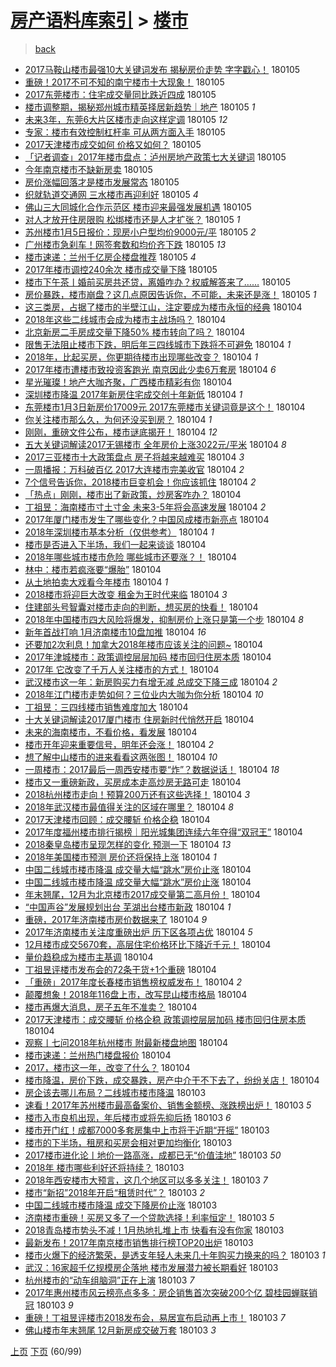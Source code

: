 [房产语料库索引](../../README.md)  > [楼市](楼市.md)
====
> [back](../README.md)

- [2017马鞍山楼市最强10大关键词发布 揭秘房价走势 字字戳心！](http://jkwz.applinzi.com/ittc/7055043814232687632.html#2017%E9%A9%AC%E9%9E%8D%E5%B1%B1%E6%A5%BC%E5%B8%82%E6%9C%80%E5%BC%BA10%E5%A4%A7%E5%85%B3%E9%94%AE%E8%AF%8D%E5%8F%91%E5%B8%83+%E6%8F%AD%E7%A7%98%E6%88%BF%E4%BB%B7%E8%B5%B0%E5%8A%BF+%E5%AD%97%E5%AD%97%E6%88%B3%E5%BF%83%EF%BC%81) 180105  
- [重磅！2017不可不知的南宁楼市十大现象！](http://jkwz.applinzi.com/ittc/7055041962699129862.html#%E9%87%8D%E7%A3%85%EF%BC%812017%E4%B8%8D%E5%8F%AF%E4%B8%8D%E7%9F%A5%E7%9A%84%E5%8D%97%E5%AE%81%E6%A5%BC%E5%B8%82%E5%8D%81%E5%A4%A7%E7%8E%B0%E8%B1%A1%EF%BC%81) 180105  
- [2017东莞楼市：住宅成交量同比跌近四成](http://jkwz.applinzi.com/ittc/7055037296351380486.html#2017%E4%B8%9C%E8%8E%9E%E6%A5%BC%E5%B8%82%EF%BC%9A%E4%BD%8F%E5%AE%85%E6%88%90%E4%BA%A4%E9%87%8F%E5%90%8C%E6%AF%94%E8%B7%8C%E8%BF%91%E5%9B%9B%E6%88%90) 180105  
- [楼市调整期，揭秘郑州城市精英择居新趋势｜地产](http://jkwz.applinzi.com/ittc/7055036411751695366.html#%E6%A5%BC%E5%B8%82%E8%B0%83%E6%95%B4%E6%9C%9F%EF%BC%8C%E6%8F%AD%E7%A7%98%E9%83%91%E5%B7%9E%E5%9F%8E%E5%B8%82%E7%B2%BE%E8%8B%B1%E6%8B%A9%E5%B1%85%E6%96%B0%E8%B6%8B%E5%8A%BF%EF%BD%9C%E5%9C%B0%E4%BA%A7) 180105 *1* 
- [未来3年，东莞6大片区楼市走向这样定调](http://jkwz.applinzi.com/ittc/7055026125158220807.html#%E6%9C%AA%E6%9D%A53%E5%B9%B4%EF%BC%8C%E4%B8%9C%E8%8E%9E6%E5%A4%A7%E7%89%87%E5%8C%BA%E6%A5%BC%E5%B8%82%E8%B5%B0%E5%90%91%E8%BF%99%E6%A0%B7%E5%AE%9A%E8%B0%83) 180105 *12* 
- [专家：楼市有效控制杠杆率 可从两方面入手](http://jkwz.applinzi.com/ittc/7055026038105441286.html#%E4%B8%93%E5%AE%B6%EF%BC%9A%E6%A5%BC%E5%B8%82%E6%9C%89%E6%95%88%E6%8E%A7%E5%88%B6%E6%9D%A0%E6%9D%86%E7%8E%87+%E5%8F%AF%E4%BB%8E%E4%B8%A4%E6%96%B9%E9%9D%A2%E5%85%A5%E6%89%8B) 180105  
- [2017天津楼市成交如何 价格又如何？](http://jkwz.applinzi.com/ittc/7055019663065351184.html#2017%E5%A4%A9%E6%B4%A5%E6%A5%BC%E5%B8%82%E6%88%90%E4%BA%A4%E5%A6%82%E4%BD%95+%E4%BB%B7%E6%A0%BC%E5%8F%88%E5%A6%82%E4%BD%95%EF%BC%9F) 180105  
- [「记者调查」2017年楼市盘点：泸州房地产政策七大关键词](http://jkwz.applinzi.com/ittc/7055018520977343505.html#%E3%80%8C%E8%AE%B0%E8%80%85%E8%B0%83%E6%9F%A5%E3%80%8D2017%E5%B9%B4%E6%A5%BC%E5%B8%82%E7%9B%98%E7%82%B9%EF%BC%9A%E6%B3%B8%E5%B7%9E%E6%88%BF%E5%9C%B0%E4%BA%A7%E6%94%BF%E7%AD%96%E4%B8%83%E5%A4%A7%E5%85%B3%E9%94%AE%E8%AF%8D) 180105  
- [今年南京楼市不缺新房卖](http://jkwz.applinzi.com/ittc/7055017013888418833.html#%E4%BB%8A%E5%B9%B4%E5%8D%97%E4%BA%AC%E6%A5%BC%E5%B8%82%E4%B8%8D%E7%BC%BA%E6%96%B0%E6%88%BF%E5%8D%96) 180105  
- [房价涨幅回落才是楼市发展常态](http://jkwz.applinzi.com/ittc/7055007485495084043.html#%E6%88%BF%E4%BB%B7%E6%B6%A8%E5%B9%85%E5%9B%9E%E8%90%BD%E6%89%8D%E6%98%AF%E6%A5%BC%E5%B8%82%E5%8F%91%E5%B1%95%E5%B8%B8%E6%80%81) 180105  
- [织就轨道交通网 三水楼市再迎利好](http://jkwz.applinzi.com/ittc/7055001559350379526.html#%E7%BB%87%E5%B0%B1%E8%BD%A8%E9%81%93%E4%BA%A4%E9%80%9A%E7%BD%91+%E4%B8%89%E6%B0%B4%E6%A5%BC%E5%B8%82%E5%86%8D%E8%BF%8E%E5%88%A9%E5%A5%BD) 180105 *4* 
- [佛山三大同城化合作示范区 楼市迎来最强发展机遇](http://jkwz.applinzi.com/ittc/7054998809317213194.html#%E4%BD%9B%E5%B1%B1%E4%B8%89%E5%A4%A7%E5%90%8C%E5%9F%8E%E5%8C%96%E5%90%88%E4%BD%9C%E7%A4%BA%E8%8C%83%E5%8C%BA+%E6%A5%BC%E5%B8%82%E8%BF%8E%E6%9D%A5%E6%9C%80%E5%BC%BA%E5%8F%91%E5%B1%95%E6%9C%BA%E9%81%87) 180105  
- [对人才放开住房限购 松绑楼市还是人才扩张？](http://jkwz.applinzi.com/ittc/7054997735420199943.html#%E5%AF%B9%E4%BA%BA%E6%89%8D%E6%94%BE%E5%BC%80%E4%BD%8F%E6%88%BF%E9%99%90%E8%B4%AD+%E6%9D%BE%E7%BB%91%E6%A5%BC%E5%B8%82%E8%BF%98%E6%98%AF%E4%BA%BA%E6%89%8D%E6%89%A9%E5%BC%A0%EF%BC%9F) 180105 *1* 
- [苏州楼市1月5日报价：现房小户型均价9000元/平](http://jkwz.applinzi.com/ittc/7054988928497484817.html#%E8%8B%8F%E5%B7%9E%E6%A5%BC%E5%B8%821%E6%9C%885%E6%97%A5%E6%8A%A5%E4%BB%B7%EF%BC%9A%E7%8E%B0%E6%88%BF%E5%B0%8F%E6%88%B7%E5%9E%8B%E5%9D%87%E4%BB%B79000%E5%85%83%2F%E5%B9%B3) 180105 *2* 
- [广州楼市急刹车！网签套数和均价齐下跌](http://jkwz.applinzi.com/ittc/7054983555766027271.html#%E5%B9%BF%E5%B7%9E%E6%A5%BC%E5%B8%82%E6%80%A5%E5%88%B9%E8%BD%A6%EF%BC%81%E7%BD%91%E7%AD%BE%E5%A5%97%E6%95%B0%E5%92%8C%E5%9D%87%E4%BB%B7%E9%BD%90%E4%B8%8B%E8%B7%8C) 180105 *13* 
- [楼市速递：兰州千亿房企楼盘推荐](http://jkwz.applinzi.com/ittc/7054972773552620555.html#%E6%A5%BC%E5%B8%82%E9%80%9F%E9%80%92%EF%BC%9A%E5%85%B0%E5%B7%9E%E5%8D%83%E4%BA%BF%E6%88%BF%E4%BC%81%E6%A5%BC%E7%9B%98%E6%8E%A8%E8%8D%90) 180105 *4* 
- [2017年楼市调控240余次 楼市成交量下降](http://jkwz.applinzi.com/ittc/7054971814319490065.html#2017%E5%B9%B4%E6%A5%BC%E5%B8%82%E8%B0%83%E6%8E%A7240%E4%BD%99%E6%AC%A1+%E6%A5%BC%E5%B8%82%E6%88%90%E4%BA%A4%E9%87%8F%E4%B8%8B%E9%99%8D) 180105  
- [楼市下午茶丨婚前买房共还贷，离婚咋办？权威解答来了……](http://jkwz.applinzi.com/ittc/7054917088542458887.html#%E6%A5%BC%E5%B8%82%E4%B8%8B%E5%8D%88%E8%8C%B6%E4%B8%A8%E5%A9%9A%E5%89%8D%E4%B9%B0%E6%88%BF%E5%85%B1%E8%BF%98%E8%B4%B7%EF%BC%8C%E7%A6%BB%E5%A9%9A%E5%92%8B%E5%8A%9E%EF%BC%9F%E6%9D%83%E5%A8%81%E8%A7%A3%E7%AD%94%E6%9D%A5%E4%BA%86%E2%80%A6%E2%80%A6) 180105  
- [房价暴跌，楼市崩盘？这几点原因告诉你，不可能，未来还是涨！](http://jkwz.applinzi.com/ittc/7054880037214356486.html#%E6%88%BF%E4%BB%B7%E6%9A%B4%E8%B7%8C%EF%BC%8C%E6%A5%BC%E5%B8%82%E5%B4%A9%E7%9B%98%EF%BC%9F%E8%BF%99%E5%87%A0%E7%82%B9%E5%8E%9F%E5%9B%A0%E5%91%8A%E8%AF%89%E4%BD%A0%EF%BC%8C%E4%B8%8D%E5%8F%AF%E8%83%BD%EF%BC%8C%E6%9C%AA%E6%9D%A5%E8%BF%98%E6%98%AF%E6%B6%A8%EF%BC%81) 180105 *1* 
- [这三类房，占据了楼市的半壁江山，注定要成为楼市永恒的经典](http://jkwz.applinzi.com/ittc/7054839050739909643.html#%E8%BF%99%E4%B8%89%E7%B1%BB%E6%88%BF%EF%BC%8C%E5%8D%A0%E6%8D%AE%E4%BA%86%E6%A5%BC%E5%B8%82%E7%9A%84%E5%8D%8A%E5%A3%81%E6%B1%9F%E5%B1%B1%EF%BC%8C%E6%B3%A8%E5%AE%9A%E8%A6%81%E6%88%90%E4%B8%BA%E6%A5%BC%E5%B8%82%E6%B0%B8%E6%81%92%E7%9A%84%E7%BB%8F%E5%85%B8) 180104  
- [2018年这些二线城市会成为楼市主战场吗？](http://jkwz.applinzi.com/ittc/7054816246132900881.html#2018%E5%B9%B4%E8%BF%99%E4%BA%9B%E4%BA%8C%E7%BA%BF%E5%9F%8E%E5%B8%82%E4%BC%9A%E6%88%90%E4%B8%BA%E6%A5%BC%E5%B8%82%E4%B8%BB%E6%88%98%E5%9C%BA%E5%90%97%EF%BC%9F) 180104  
- [北京新房二手房成交量下降50% 楼市转向了吗？](http://jkwz.applinzi.com/ittc/7054814377285256199.html#%E5%8C%97%E4%BA%AC%E6%96%B0%E6%88%BF%E4%BA%8C%E6%89%8B%E6%88%BF%E6%88%90%E4%BA%A4%E9%87%8F%E4%B8%8B%E9%99%8D50%25+%E6%A5%BC%E5%B8%82%E8%BD%AC%E5%90%91%E4%BA%86%E5%90%97%EF%BC%9F) 180104  
- [限售无法阻止楼市下跌，明后年三四线城市下跌将不可避免](http://jkwz.applinzi.com/ittc/7054795683268133894.html#%E9%99%90%E5%94%AE%E6%97%A0%E6%B3%95%E9%98%BB%E6%AD%A2%E6%A5%BC%E5%B8%82%E4%B8%8B%E8%B7%8C%EF%BC%8C%E6%98%8E%E5%90%8E%E5%B9%B4%E4%B8%89%E5%9B%9B%E7%BA%BF%E5%9F%8E%E5%B8%82%E4%B8%8B%E8%B7%8C%E5%B0%86%E4%B8%8D%E5%8F%AF%E9%81%BF%E5%85%8D) 180104 *1* 
- [2018年，比起买房，你更期待楼市出现哪些改变？](http://jkwz.applinzi.com/ittc/7054785487284208646.html#2018%E5%B9%B4%EF%BC%8C%E6%AF%94%E8%B5%B7%E4%B9%B0%E6%88%BF%EF%BC%8C%E4%BD%A0%E6%9B%B4%E6%9C%9F%E5%BE%85%E6%A5%BC%E5%B8%82%E5%87%BA%E7%8E%B0%E5%93%AA%E4%BA%9B%E6%94%B9%E5%8F%98%EF%BC%9F) 180104 *1* 
- [2017年楼市遭楼市致投资客跑光 南京因此少卖6万套房](http://jkwz.applinzi.com/ittc/7054792122660553735.html#2017%E5%B9%B4%E6%A5%BC%E5%B8%82%E9%81%AD%E6%A5%BC%E5%B8%82%E8%87%B4%E6%8A%95%E8%B5%84%E5%AE%A2%E8%B7%91%E5%85%89+%E5%8D%97%E4%BA%AC%E5%9B%A0%E6%AD%A4%E5%B0%91%E5%8D%966%E4%B8%87%E5%A5%97%E6%88%BF) 180104 *6* 
- [星光璀璨！地产大咖齐聚，广西楼市精彩有你](http://jkwz.applinzi.com/ittc/7054790175958238218.html#%E6%98%9F%E5%85%89%E7%92%80%E7%92%A8%EF%BC%81%E5%9C%B0%E4%BA%A7%E5%A4%A7%E5%92%96%E9%BD%90%E8%81%9A%EF%BC%8C%E5%B9%BF%E8%A5%BF%E6%A5%BC%E5%B8%82%E7%B2%BE%E5%BD%A9%E6%9C%89%E4%BD%A0) 180104  
- [深圳楼市降温 2017年新房住宅成交创十年新低](http://jkwz.applinzi.com/ittc/7054786497100645382.html#%E6%B7%B1%E5%9C%B3%E6%A5%BC%E5%B8%82%E9%99%8D%E6%B8%A9+2017%E5%B9%B4%E6%96%B0%E6%88%BF%E4%BD%8F%E5%AE%85%E6%88%90%E4%BA%A4%E5%88%9B%E5%8D%81%E5%B9%B4%E6%96%B0%E4%BD%8E) 180104 *1* 
- [东莞楼市1月3日新房价17009元 2017东莞楼市关键词竟是这个！](http://jkwz.applinzi.com/ittc/7054783011441083398.html#%E4%B8%9C%E8%8E%9E%E6%A5%BC%E5%B8%821%E6%9C%883%E6%97%A5%E6%96%B0%E6%88%BF%E4%BB%B717009%E5%85%83+2017%E4%B8%9C%E8%8E%9E%E6%A5%BC%E5%B8%82%E5%85%B3%E9%94%AE%E8%AF%8D%E7%AB%9F%E6%98%AF%E8%BF%99%E4%B8%AA%EF%BC%81) 180104  
- [你关注楼市那么久，为何还没买到房？](http://jkwz.applinzi.com/ittc/7054782080582419463.html#%E4%BD%A0%E5%85%B3%E6%B3%A8%E6%A5%BC%E5%B8%82%E9%82%A3%E4%B9%88%E4%B9%85%EF%BC%8C%E4%B8%BA%E4%BD%95%E8%BF%98%E6%B2%A1%E4%B9%B0%E5%88%B0%E6%88%BF%EF%BC%9F) 180104 *1* 
- [刚刚，重磅文件公布，楼市谜底揭开！](http://jkwz.applinzi.com/ittc/7054780775981909008.html#%E5%88%9A%E5%88%9A%EF%BC%8C%E9%87%8D%E7%A3%85%E6%96%87%E4%BB%B6%E5%85%AC%E5%B8%83%EF%BC%8C%E6%A5%BC%E5%B8%82%E8%B0%9C%E5%BA%95%E6%8F%AD%E5%BC%80%EF%BC%81) 180104 *12* 
- [五大关键词解读2017无锡楼市 全年房价上涨3022元/平米](http://jkwz.applinzi.com/ittc/7054780217682297872.html#%E4%BA%94%E5%A4%A7%E5%85%B3%E9%94%AE%E8%AF%8D%E8%A7%A3%E8%AF%BB2017%E6%97%A0%E9%94%A1%E6%A5%BC%E5%B8%82+%E5%85%A8%E5%B9%B4%E6%88%BF%E4%BB%B7%E4%B8%8A%E6%B6%A83022%E5%85%83%2F%E5%B9%B3%E7%B1%B3) 180104 *8* 
- [2017三亚楼市十大政策盘点 房子将越来越难买](http://jkwz.applinzi.com/ittc/7054772961586709520.html#2017%E4%B8%89%E4%BA%9A%E6%A5%BC%E5%B8%82%E5%8D%81%E5%A4%A7%E6%94%BF%E7%AD%96%E7%9B%98%E7%82%B9+%E6%88%BF%E5%AD%90%E5%B0%86%E8%B6%8A%E6%9D%A5%E8%B6%8A%E9%9A%BE%E4%B9%B0) 180104 *3* 
- [一周播报：万科破百亿 2017大连楼市完美收官](http://jkwz.applinzi.com/ittc/7054765686377677830.html#%E4%B8%80%E5%91%A8%E6%92%AD%E6%8A%A5%EF%BC%9A%E4%B8%87%E7%A7%91%E7%A0%B4%E7%99%BE%E4%BA%BF+2017%E5%A4%A7%E8%BF%9E%E6%A5%BC%E5%B8%82%E5%AE%8C%E7%BE%8E%E6%94%B6%E5%AE%98) 180104 *2* 
- [7个信号告诉你，2018楼市巨变机会！你应该抓住](http://jkwz.applinzi.com/ittc/7054761645161579537.html#7%E4%B8%AA%E4%BF%A1%E5%8F%B7%E5%91%8A%E8%AF%89%E4%BD%A0%EF%BC%8C2018%E6%A5%BC%E5%B8%82%E5%B7%A8%E5%8F%98%E6%9C%BA%E4%BC%9A%EF%BC%81%E4%BD%A0%E5%BA%94%E8%AF%A5%E6%8A%93%E4%BD%8F) 180104 *2* 
- [「热点」刚刚，楼市出了新政策，炒房客咋办？](http://jkwz.applinzi.com/ittc/7054760722804769802.html#%E3%80%8C%E7%83%AD%E7%82%B9%E3%80%8D%E5%88%9A%E5%88%9A%EF%BC%8C%E6%A5%BC%E5%B8%82%E5%87%BA%E4%BA%86%E6%96%B0%E6%94%BF%E7%AD%96%EF%BC%8C%E7%82%92%E6%88%BF%E5%AE%A2%E5%92%8B%E5%8A%9E%EF%BC%9F) 180104  
- [丁祖昱：海南楼市寸土寸金 未来3-5年将会高速发展](http://jkwz.applinzi.com/ittc/7054755002902381578.html#%E4%B8%81%E7%A5%96%E6%98%B1%EF%BC%9A%E6%B5%B7%E5%8D%97%E6%A5%BC%E5%B8%82%E5%AF%B8%E5%9C%9F%E5%AF%B8%E9%87%91+%E6%9C%AA%E6%9D%A53-5%E5%B9%B4%E5%B0%86%E4%BC%9A%E9%AB%98%E9%80%9F%E5%8F%91%E5%B1%95) 180104 *2* 
- [2017年厦门楼市发生了哪些变化？中国风成楼市新亮点](http://jkwz.applinzi.com/ittc/7054744925407544330.html#2017%E5%B9%B4%E5%8E%A6%E9%97%A8%E6%A5%BC%E5%B8%82%E5%8F%91%E7%94%9F%E4%BA%86%E5%93%AA%E4%BA%9B%E5%8F%98%E5%8C%96%EF%BC%9F%E4%B8%AD%E5%9B%BD%E9%A3%8E%E6%88%90%E6%A5%BC%E5%B8%82%E6%96%B0%E4%BA%AE%E7%82%B9) 180104  
- [2018年深圳楼市基本分析（仅供参考）](http://jkwz.applinzi.com/ittc/7054744732083684359.html#2018%E5%B9%B4%E6%B7%B1%E5%9C%B3%E6%A5%BC%E5%B8%82%E5%9F%BA%E6%9C%AC%E5%88%86%E6%9E%90%EF%BC%88%E4%BB%85%E4%BE%9B%E5%8F%82%E8%80%83%EF%BC%89) 180104 *1* 
- [楼市是否进入下半场，我们一起来谈谈](http://jkwz.applinzi.com/ittc/7054741166438745094.html#%E6%A5%BC%E5%B8%82%E6%98%AF%E5%90%A6%E8%BF%9B%E5%85%A5%E4%B8%8B%E5%8D%8A%E5%9C%BA%EF%BC%8C%E6%88%91%E4%BB%AC%E4%B8%80%E8%B5%B7%E6%9D%A5%E8%B0%88%E8%B0%88) 180104  
- [2018年哪些城市楼市危险 哪些城市还要涨？！](http://jkwz.applinzi.com/ittc/7054728210997052422.html#2018%E5%B9%B4%E5%93%AA%E4%BA%9B%E5%9F%8E%E5%B8%82%E6%A5%BC%E5%B8%82%E5%8D%B1%E9%99%A9+%E5%93%AA%E4%BA%9B%E5%9F%8E%E5%B8%82%E8%BF%98%E8%A6%81%E6%B6%A8%EF%BC%9F%EF%BC%81) 180104  
- [林中：楼市若疯涨要“爆胎”](http://jkwz.applinzi.com/ittc/7054725850937689094.html#%E6%9E%97%E4%B8%AD%EF%BC%9A%E6%A5%BC%E5%B8%82%E8%8B%A5%E7%96%AF%E6%B6%A8%E8%A6%81%E2%80%9C%E7%88%86%E8%83%8E%E2%80%9D) 180104  
- [从土地拍卖大戏看今年楼市](http://jkwz.applinzi.com/ittc/7054724104731493387.html#%E4%BB%8E%E5%9C%9F%E5%9C%B0%E6%8B%8D%E5%8D%96%E5%A4%A7%E6%88%8F%E7%9C%8B%E4%BB%8A%E5%B9%B4%E6%A5%BC%E5%B8%82) 180104 *1* 
- [2018楼市将迎巨大改变 租金为王时代来临](http://jkwz.applinzi.com/ittc/7054714013819077648.html#2018%E6%A5%BC%E5%B8%82%E5%B0%86%E8%BF%8E%E5%B7%A8%E5%A4%A7%E6%94%B9%E5%8F%98+%E7%A7%9F%E9%87%91%E4%B8%BA%E7%8E%8B%E6%97%B6%E4%BB%A3%E6%9D%A5%E4%B8%B4) 180104 *3* 
- [住建部头号智囊对楼市走向的判断，想买房的快看！](http://jkwz.applinzi.com/ittc/7054712621213680657.html#%E4%BD%8F%E5%BB%BA%E9%83%A8%E5%A4%B4%E5%8F%B7%E6%99%BA%E5%9B%8A%E5%AF%B9%E6%A5%BC%E5%B8%82%E8%B5%B0%E5%90%91%E7%9A%84%E5%88%A4%E6%96%AD%EF%BC%8C%E6%83%B3%E4%B9%B0%E6%88%BF%E7%9A%84%E5%BF%AB%E7%9C%8B%EF%BC%81) 180104  
- [2018年中国楼市四大风险将爆发，抑制房价上涨只是第一个步](http://jkwz.applinzi.com/ittc/7054709640246330378.html#2018%E5%B9%B4%E4%B8%AD%E5%9B%BD%E6%A5%BC%E5%B8%82%E5%9B%9B%E5%A4%A7%E9%A3%8E%E9%99%A9%E5%B0%86%E7%88%86%E5%8F%91%EF%BC%8C%E6%8A%91%E5%88%B6%E6%88%BF%E4%BB%B7%E4%B8%8A%E6%B6%A8%E5%8F%AA%E6%98%AF%E7%AC%AC%E4%B8%80%E4%B8%AA%E6%AD%A5) 180104 *8* 
- [新年首战打响 1月济南楼市10盘加推](http://jkwz.applinzi.com/ittc/7054701714584634384.html#%E6%96%B0%E5%B9%B4%E9%A6%96%E6%88%98%E6%89%93%E5%93%8D+1%E6%9C%88%E6%B5%8E%E5%8D%97%E6%A5%BC%E5%B8%8210%E7%9B%98%E5%8A%A0%E6%8E%A8) 180104 *16* 
- [还要加2次利息！加拿大2018年楼市应该关注的问题~](http://jkwz.applinzi.com/ittc/7054697767631324171.html#%E8%BF%98%E8%A6%81%E5%8A%A02%E6%AC%A1%E5%88%A9%E6%81%AF%EF%BC%81%E5%8A%A0%E6%8B%BF%E5%A4%A72018%E5%B9%B4%E6%A5%BC%E5%B8%82%E5%BA%94%E8%AF%A5%E5%85%B3%E6%B3%A8%E7%9A%84%E9%97%AE%E9%A2%98%7E) 180104  
- [2017年津城楼市：政策调控层层加码 楼市回归住房本质](http://jkwz.applinzi.com/ittc/7054691782518899718.html#2017%E5%B9%B4%E6%B4%A5%E5%9F%8E%E6%A5%BC%E5%B8%82%EF%BC%9A%E6%94%BF%E7%AD%96%E8%B0%83%E6%8E%A7%E5%B1%82%E5%B1%82%E5%8A%A0%E7%A0%81+%E6%A5%BC%E5%B8%82%E5%9B%9E%E5%BD%92%E4%BD%8F%E6%88%BF%E6%9C%AC%E8%B4%A8) 180104  
- [2017年 它改变了千万人关注楼市的方式！](http://jkwz.applinzi.com/ittc/7054686245005820944.html#2017%E5%B9%B4+%E5%AE%83%E6%94%B9%E5%8F%98%E4%BA%86%E5%8D%83%E4%B8%87%E4%BA%BA%E5%85%B3%E6%B3%A8%E6%A5%BC%E5%B8%82%E7%9A%84%E6%96%B9%E5%BC%8F%EF%BC%81) 180104  
- [武汉楼市这一年：新房购买力有增无减 总成交下降三成](http://jkwz.applinzi.com/ittc/7054686187707433990.html#%E6%AD%A6%E6%B1%89%E6%A5%BC%E5%B8%82%E8%BF%99%E4%B8%80%E5%B9%B4%EF%BC%9A%E6%96%B0%E6%88%BF%E8%B4%AD%E4%B9%B0%E5%8A%9B%E6%9C%89%E5%A2%9E%E6%97%A0%E5%87%8F+%E6%80%BB%E6%88%90%E4%BA%A4%E4%B8%8B%E9%99%8D%E4%B8%89%E6%88%90) 180104 *2* 
- [2018年江门楼市走势如何？三位业内大咖为你分析](http://jkwz.applinzi.com/ittc/7054686136474010641.html#2018%E5%B9%B4%E6%B1%9F%E9%97%A8%E6%A5%BC%E5%B8%82%E8%B5%B0%E5%8A%BF%E5%A6%82%E4%BD%95%EF%BC%9F%E4%B8%89%E4%BD%8D%E4%B8%9A%E5%86%85%E5%A4%A7%E5%92%96%E4%B8%BA%E4%BD%A0%E5%88%86%E6%9E%90) 180104 *10* 
- [丁祖昱：三四线楼市销售难度加大](http://jkwz.applinzi.com/ittc/7054686113346618385.html#%E4%B8%81%E7%A5%96%E6%98%B1%EF%BC%9A%E4%B8%89%E5%9B%9B%E7%BA%BF%E6%A5%BC%E5%B8%82%E9%94%80%E5%94%AE%E9%9A%BE%E5%BA%A6%E5%8A%A0%E5%A4%A7) 180104  
- [十大关键词解读2017厦门楼市 住房新时代悄然开启](http://jkwz.applinzi.com/ittc/7054686112117687307.html#%E5%8D%81%E5%A4%A7%E5%85%B3%E9%94%AE%E8%AF%8D%E8%A7%A3%E8%AF%BB2017%E5%8E%A6%E9%97%A8%E6%A5%BC%E5%B8%82+%E4%BD%8F%E6%88%BF%E6%96%B0%E6%97%B6%E4%BB%A3%E6%82%84%E7%84%B6%E5%BC%80%E5%90%AF) 180104  
- [未来的海南楼市，不看价格，看发展](http://jkwz.applinzi.com/ittc/7054683966051714054.html#%E6%9C%AA%E6%9D%A5%E7%9A%84%E6%B5%B7%E5%8D%97%E6%A5%BC%E5%B8%82%EF%BC%8C%E4%B8%8D%E7%9C%8B%E4%BB%B7%E6%A0%BC%EF%BC%8C%E7%9C%8B%E5%8F%91%E5%B1%95) 180104  
- [楼市开年迎来重要信号，明年还会涨！](http://jkwz.applinzi.com/ittc/7054683836024095751.html#%E6%A5%BC%E5%B8%82%E5%BC%80%E5%B9%B4%E8%BF%8E%E6%9D%A5%E9%87%8D%E8%A6%81%E4%BF%A1%E5%8F%B7%EF%BC%8C%E6%98%8E%E5%B9%B4%E8%BF%98%E4%BC%9A%E6%B6%A8%EF%BC%81) 180104 *2* 
- [想了解中山楼市的进来看看这两张图！](http://jkwz.applinzi.com/ittc/7054677070909539339.html#%E6%83%B3%E4%BA%86%E8%A7%A3%E4%B8%AD%E5%B1%B1%E6%A5%BC%E5%B8%82%E7%9A%84%E8%BF%9B%E6%9D%A5%E7%9C%8B%E7%9C%8B%E8%BF%99%E4%B8%A4%E5%BC%A0%E5%9B%BE%EF%BC%81) 180104 *10* 
- [一周楼市：2017最后一周西安楼市要“炸”？数据说话！](http://jkwz.applinzi.com/ittc/7054676371027002374.html#%E4%B8%80%E5%91%A8%E6%A5%BC%E5%B8%82%EF%BC%9A2017%E6%9C%80%E5%90%8E%E4%B8%80%E5%91%A8%E8%A5%BF%E5%AE%89%E6%A5%BC%E5%B8%82%E8%A6%81%E2%80%9C%E7%82%B8%E2%80%9D%EF%BC%9F%E6%95%B0%E6%8D%AE%E8%AF%B4%E8%AF%9D%EF%BC%81) 180104 *18* 
- [楼市又一重磅新政，买房成本走高炒房无路可走](http://jkwz.applinzi.com/ittc/7054674396713583632.html#%E6%A5%BC%E5%B8%82%E5%8F%88%E4%B8%80%E9%87%8D%E7%A3%85%E6%96%B0%E6%94%BF%EF%BC%8C%E4%B9%B0%E6%88%BF%E6%88%90%E6%9C%AC%E8%B5%B0%E9%AB%98%E7%82%92%E6%88%BF%E6%97%A0%E8%B7%AF%E5%8F%AF%E8%B5%B0) 180104  
- [2018杭州楼市走向！预算200万还有这些选择！](http://jkwz.applinzi.com/ittc/7054673722797982737.html#2018%E6%9D%AD%E5%B7%9E%E6%A5%BC%E5%B8%82%E8%B5%B0%E5%90%91%EF%BC%81%E9%A2%84%E7%AE%97200%E4%B8%87%E8%BF%98%E6%9C%89%E8%BF%99%E4%BA%9B%E9%80%89%E6%8B%A9%EF%BC%81) 180104 *3* 
- [2018年武汉楼市最值得关注的区域在哪里？](http://jkwz.applinzi.com/ittc/7054673342588519440.html#2018%E5%B9%B4%E6%AD%A6%E6%B1%89%E6%A5%BC%E5%B8%82%E6%9C%80%E5%80%BC%E5%BE%97%E5%85%B3%E6%B3%A8%E7%9A%84%E5%8C%BA%E5%9F%9F%E5%9C%A8%E5%93%AA%E9%87%8C%EF%BC%9F) 180104 *8* 
- [2017天津楼市回顾：成交腰斩 价格企稳](http://jkwz.applinzi.com/ittc/7054671943163184135.html#2017%E5%A4%A9%E6%B4%A5%E6%A5%BC%E5%B8%82%E5%9B%9E%E9%A1%BE%EF%BC%9A%E6%88%90%E4%BA%A4%E8%85%B0%E6%96%A9+%E4%BB%B7%E6%A0%BC%E4%BC%81%E7%A8%B3) 180104  
- [2017年度福州楼市排行揭榜｜阳光城集团连续六年夺得“双冠王”](http://jkwz.applinzi.com/ittc/7054671509543453702.html#2017%E5%B9%B4%E5%BA%A6%E7%A6%8F%E5%B7%9E%E6%A5%BC%E5%B8%82%E6%8E%92%E8%A1%8C%E6%8F%AD%E6%A6%9C%EF%BD%9C%E9%98%B3%E5%85%89%E5%9F%8E%E9%9B%86%E5%9B%A2%E8%BF%9E%E7%BB%AD%E5%85%AD%E5%B9%B4%E5%A4%BA%E5%BE%97%E2%80%9C%E5%8F%8C%E5%86%A0%E7%8E%8B%E2%80%9D) 180104  
- [2018秦皇岛楼市呈现怎样的变化 预测一下](http://jkwz.applinzi.com/ittc/7054671498629874698.html#2018%E7%A7%A6%E7%9A%87%E5%B2%9B%E6%A5%BC%E5%B8%82%E5%91%88%E7%8E%B0%E6%80%8E%E6%A0%B7%E7%9A%84%E5%8F%98%E5%8C%96+%E9%A2%84%E6%B5%8B%E4%B8%80%E4%B8%8B) 180104 *13* 
- [2018年美国楼市预测 房价还将保持上涨](http://jkwz.applinzi.com/ittc/7054671322645267473.html#2018%E5%B9%B4%E7%BE%8E%E5%9B%BD%E6%A5%BC%E5%B8%82%E9%A2%84%E6%B5%8B+%E6%88%BF%E4%BB%B7%E8%BF%98%E5%B0%86%E4%BF%9D%E6%8C%81%E4%B8%8A%E6%B6%A8) 180104 *1* 
- [中国二线城市楼市降温 成交量大幅“跳水”房价止涨](http://jkwz.applinzi.com/ittc/7054667670329230343.html#%E4%B8%AD%E5%9B%BD%E4%BA%8C%E7%BA%BF%E5%9F%8E%E5%B8%82%E6%A5%BC%E5%B8%82%E9%99%8D%E6%B8%A9+%E6%88%90%E4%BA%A4%E9%87%8F%E5%A4%A7%E5%B9%85%E2%80%9C%E8%B7%B3%E6%B0%B4%E2%80%9D%E6%88%BF%E4%BB%B7%E6%AD%A2%E6%B6%A8) 180104  
- [中国二线城市楼市降温 成交量大幅“跳水”房价止涨](http://jkwz.applinzi.com/ittc/7054667554176369681.html#%E4%B8%AD%E5%9B%BD%E4%BA%8C%E7%BA%BF%E5%9F%8E%E5%B8%82%E6%A5%BC%E5%B8%82%E9%99%8D%E6%B8%A9+%E6%88%90%E4%BA%A4%E9%87%8F%E5%A4%A7%E5%B9%85%E2%80%9C%E8%B7%B3%E6%B0%B4%E2%80%9D%E6%88%BF%E4%BB%B7%E6%AD%A2%E6%B6%A8) 180104  
- [年末翘尾，12月为北京楼市2017成交量第二高月份！](http://jkwz.applinzi.com/ittc/7054666314205889553.html#%E5%B9%B4%E6%9C%AB%E7%BF%98%E5%B0%BE%EF%BC%8C12%E6%9C%88%E4%B8%BA%E5%8C%97%E4%BA%AC%E6%A5%BC%E5%B8%822017%E6%88%90%E4%BA%A4%E9%87%8F%E7%AC%AC%E4%BA%8C%E9%AB%98%E6%9C%88%E4%BB%BD%EF%BC%81) 180104  
- [“中国声谷”发展规划出台 芜湖出台楼市新政](http://jkwz.applinzi.com/ittc/7054662172250997777.html#%E2%80%9C%E4%B8%AD%E5%9B%BD%E5%A3%B0%E8%B0%B7%E2%80%9D%E5%8F%91%E5%B1%95%E8%A7%84%E5%88%92%E5%87%BA%E5%8F%B0+%E8%8A%9C%E6%B9%96%E5%87%BA%E5%8F%B0%E6%A5%BC%E5%B8%82%E6%96%B0%E6%94%BF) 180104 *1* 
- [重磅，2017年济南楼市房价数据来了](http://jkwz.applinzi.com/ittc/7054658128941941777.html#%E9%87%8D%E7%A3%85%EF%BC%8C2017%E5%B9%B4%E6%B5%8E%E5%8D%97%E6%A5%BC%E5%B8%82%E6%88%BF%E4%BB%B7%E6%95%B0%E6%8D%AE%E6%9D%A5%E4%BA%86) 180104 *9* 
- [2017年济南楼市关注度重磅出炉 历下区各项占优](http://jkwz.applinzi.com/ittc/7054657949102769168.html#2017%E5%B9%B4%E6%B5%8E%E5%8D%97%E6%A5%BC%E5%B8%82%E5%85%B3%E6%B3%A8%E5%BA%A6%E9%87%8D%E7%A3%85%E5%87%BA%E7%82%89+%E5%8E%86%E4%B8%8B%E5%8C%BA%E5%90%84%E9%A1%B9%E5%8D%A0%E4%BC%98) 180104 *5* 
- [12月楼市成交5670套，高层住宅价格环比下降近千元！](http://jkwz.applinzi.com/ittc/7054656314930627595.html#12%E6%9C%88%E6%A5%BC%E5%B8%82%E6%88%90%E4%BA%A45670%E5%A5%97%EF%BC%8C%E9%AB%98%E5%B1%82%E4%BD%8F%E5%AE%85%E4%BB%B7%E6%A0%BC%E7%8E%AF%E6%AF%94%E4%B8%8B%E9%99%8D%E8%BF%91%E5%8D%83%E5%85%83%EF%BC%81) 180104  
- [量价趋稳成为楼市主基调](http://jkwz.applinzi.com/ittc/7054655382985638928.html#%E9%87%8F%E4%BB%B7%E8%B6%8B%E7%A8%B3%E6%88%90%E4%B8%BA%E6%A5%BC%E5%B8%82%E4%B8%BB%E5%9F%BA%E8%B0%83) 180104  
- [丁祖昱评楼市发布会的72条干货+1个重磅](http://jkwz.applinzi.com/ittc/7054650723789177866.html#%E4%B8%81%E7%A5%96%E6%98%B1%E8%AF%84%E6%A5%BC%E5%B8%82%E5%8F%91%E5%B8%83%E4%BC%9A%E7%9A%8472%E6%9D%A1%E5%B9%B2%E8%B4%A7%2B1%E4%B8%AA%E9%87%8D%E7%A3%85) 180104  
- [「重磅」2017年度长春楼市销售榜权威发布！](http://jkwz.applinzi.com/ittc/7054648552234419206.html#%E3%80%8C%E9%87%8D%E7%A3%85%E3%80%8D2017%E5%B9%B4%E5%BA%A6%E9%95%BF%E6%98%A5%E6%A5%BC%E5%B8%82%E9%94%80%E5%94%AE%E6%A6%9C%E6%9D%83%E5%A8%81%E5%8F%91%E5%B8%83%EF%BC%81) 180104 *2* 
- [颠覆想象！2018年116盘上市，改写昆山楼市格局](http://jkwz.applinzi.com/ittc/7054646563807167499.html#%E9%A2%A0%E8%A6%86%E6%83%B3%E8%B1%A1%EF%BC%812018%E5%B9%B4116%E7%9B%98%E4%B8%8A%E5%B8%82%EF%BC%8C%E6%94%B9%E5%86%99%E6%98%86%E5%B1%B1%E6%A5%BC%E5%B8%82%E6%A0%BC%E5%B1%80) 180104  
- [楼市再爆大消息，房子五年不准卖？](http://jkwz.applinzi.com/ittc/7054635222014886929.html#%E6%A5%BC%E5%B8%82%E5%86%8D%E7%88%86%E5%A4%A7%E6%B6%88%E6%81%AF%EF%BC%8C%E6%88%BF%E5%AD%90%E4%BA%94%E5%B9%B4%E4%B8%8D%E5%87%86%E5%8D%96%EF%BC%9F) 180104  
- [2017天津楼市：成交腰斩 价格企稳 政策调控层层加码 楼市回归住房本质](http://jkwz.applinzi.com/ittc/7054623854666712070.html#2017%E5%A4%A9%E6%B4%A5%E6%A5%BC%E5%B8%82%EF%BC%9A%E6%88%90%E4%BA%A4%E8%85%B0%E6%96%A9+%E4%BB%B7%E6%A0%BC%E4%BC%81%E7%A8%B3+%E6%94%BF%E7%AD%96%E8%B0%83%E6%8E%A7%E5%B1%82%E5%B1%82%E5%8A%A0%E7%A0%81+%E6%A5%BC%E5%B8%82%E5%9B%9E%E5%BD%92%E4%BD%8F%E6%88%BF%E6%9C%AC%E8%B4%A8) 180104  
- [观察丨七问2018年杭州楼市 附最新楼盘地图](http://jkwz.applinzi.com/ittc/7054622946260157457.html#%E8%A7%82%E5%AF%9F%E4%B8%A8%E4%B8%83%E9%97%AE2018%E5%B9%B4%E6%9D%AD%E5%B7%9E%E6%A5%BC%E5%B8%82+%E9%99%84%E6%9C%80%E6%96%B0%E6%A5%BC%E7%9B%98%E5%9C%B0%E5%9B%BE) 180104  
- [楼市速递：兰州热门楼盘报价](http://jkwz.applinzi.com/ittc/7054615870955848715.html#%E6%A5%BC%E5%B8%82%E9%80%9F%E9%80%92%EF%BC%9A%E5%85%B0%E5%B7%9E%E7%83%AD%E9%97%A8%E6%A5%BC%E7%9B%98%E6%8A%A5%E4%BB%B7) 180104  
- [2017，楼市这一年，改变了什么？](http://jkwz.applinzi.com/ittc/7054582252984337418.html#2017%EF%BC%8C%E6%A5%BC%E5%B8%82%E8%BF%99%E4%B8%80%E5%B9%B4%EF%BC%8C%E6%94%B9%E5%8F%98%E4%BA%86%E4%BB%80%E4%B9%88%EF%BC%9F) 180104  
- [楼市降温，房价下跌，成交暴跌，房产中介干不下去了，纷纷关店！](http://jkwz.applinzi.com/ittc/7054507415662232586.html#%E6%A5%BC%E5%B8%82%E9%99%8D%E6%B8%A9%EF%BC%8C%E6%88%BF%E4%BB%B7%E4%B8%8B%E8%B7%8C%EF%BC%8C%E6%88%90%E4%BA%A4%E6%9A%B4%E8%B7%8C%EF%BC%8C%E6%88%BF%E4%BA%A7%E4%B8%AD%E4%BB%8B%E5%B9%B2%E4%B8%8D%E4%B8%8B%E5%8E%BB%E4%BA%86%EF%BC%8C%E7%BA%B7%E7%BA%B7%E5%85%B3%E5%BA%97%EF%BC%81) 180104  
- [房企该去哪儿布局？二线城市楼市降温](http://jkwz.applinzi.com/ittc/7054501470127260682.html#%E6%88%BF%E4%BC%81%E8%AF%A5%E5%8E%BB%E5%93%AA%E5%84%BF%E5%B8%83%E5%B1%80%EF%BC%9F%E4%BA%8C%E7%BA%BF%E5%9F%8E%E5%B8%82%E6%A5%BC%E5%B8%82%E9%99%8D%E6%B8%A9) 180103  
- [速看！2017年苏州楼市最高备案价、销售金额榜、涨跌榜出炉！](http://jkwz.applinzi.com/ittc/7054479104605160465.html#%E9%80%9F%E7%9C%8B%EF%BC%812017%E5%B9%B4%E8%8B%8F%E5%B7%9E%E6%A5%BC%E5%B8%82%E6%9C%80%E9%AB%98%E5%A4%87%E6%A1%88%E4%BB%B7%E3%80%81%E9%94%80%E5%94%AE%E9%87%91%E9%A2%9D%E6%A6%9C%E3%80%81%E6%B6%A8%E8%B7%8C%E6%A6%9C%E5%87%BA%E7%82%89%EF%BC%81) 180103 *5* 
- [楼市入市良机出现，年后楼市或将先抑后扬](http://jkwz.applinzi.com/ittc/7054474917309842449.html#%E6%A5%BC%E5%B8%82%E5%85%A5%E5%B8%82%E8%89%AF%E6%9C%BA%E5%87%BA%E7%8E%B0%EF%BC%8C%E5%B9%B4%E5%90%8E%E6%A5%BC%E5%B8%82%E6%88%96%E5%B0%86%E5%85%88%E6%8A%91%E5%90%8E%E6%89%AC) 180103 *6* 
- [楼市开门红！成都7000多套房集中上市将于近期“开摇”](http://jkwz.applinzi.com/ittc/7054475229034710023.html#%E6%A5%BC%E5%B8%82%E5%BC%80%E9%97%A8%E7%BA%A2%EF%BC%81%E6%88%90%E9%83%BD7000%E5%A4%9A%E5%A5%97%E6%88%BF%E9%9B%86%E4%B8%AD%E4%B8%8A%E5%B8%82%E5%B0%86%E4%BA%8E%E8%BF%91%E6%9C%9F%E2%80%9C%E5%BC%80%E6%91%87%E2%80%9D) 180103  
- [楼市的下半场，租房和买房会相对更加均衡化](http://jkwz.applinzi.com/ittc/7054459480295605259.html#%E6%A5%BC%E5%B8%82%E7%9A%84%E4%B8%8B%E5%8D%8A%E5%9C%BA%EF%BC%8C%E7%A7%9F%E6%88%BF%E5%92%8C%E4%B9%B0%E6%88%BF%E4%BC%9A%E7%9B%B8%E5%AF%B9%E6%9B%B4%E5%8A%A0%E5%9D%87%E8%A1%A1%E5%8C%96) 180103  
- [2017楼市进化论丨地价一路高涨，成都已无“价值洼地”](http://jkwz.applinzi.com/ittc/7054457093728240657.html#2017%E6%A5%BC%E5%B8%82%E8%BF%9B%E5%8C%96%E8%AE%BA%E4%B8%A8%E5%9C%B0%E4%BB%B7%E4%B8%80%E8%B7%AF%E9%AB%98%E6%B6%A8%EF%BC%8C%E6%88%90%E9%83%BD%E5%B7%B2%E6%97%A0%E2%80%9C%E4%BB%B7%E5%80%BC%E6%B4%BC%E5%9C%B0%E2%80%9D) 180103 *50* 
- [2018年 楼市哪些利好还将持续？](http://jkwz.applinzi.com/ittc/7054455933327901702.html#2018%E5%B9%B4+%E6%A5%BC%E5%B8%82%E5%93%AA%E4%BA%9B%E5%88%A9%E5%A5%BD%E8%BF%98%E5%B0%86%E6%8C%81%E7%BB%AD%EF%BC%9F) 180103  
- [2018年西安楼市大预言，这几个地区可以多多关注！](http://jkwz.applinzi.com/ittc/7054441029862687761.html#2018%E5%B9%B4%E8%A5%BF%E5%AE%89%E6%A5%BC%E5%B8%82%E5%A4%A7%E9%A2%84%E8%A8%80%EF%BC%8C%E8%BF%99%E5%87%A0%E4%B8%AA%E5%9C%B0%E5%8C%BA%E5%8F%AF%E4%BB%A5%E5%A4%9A%E5%A4%9A%E5%85%B3%E6%B3%A8%EF%BC%81) 180103 *7* 
- [楼市“新招”2018年开启“租赁时代”？](http://jkwz.applinzi.com/ittc/7054427573130363914.html#%E6%A5%BC%E5%B8%82%E2%80%9C%E6%96%B0%E6%8B%9B%E2%80%9D2018%E5%B9%B4%E5%BC%80%E5%90%AF%E2%80%9C%E7%A7%9F%E8%B5%81%E6%97%B6%E4%BB%A3%E2%80%9D%EF%BC%9F) 180103 *2* 
- [中国二线城市楼市降温 成交下降房价止涨](http://jkwz.applinzi.com/ittc/7054418406734824464.html#%E4%B8%AD%E5%9B%BD%E4%BA%8C%E7%BA%BF%E5%9F%8E%E5%B8%82%E6%A5%BC%E5%B8%82%E9%99%8D%E6%B8%A9+%E6%88%90%E4%BA%A4%E4%B8%8B%E9%99%8D%E6%88%BF%E4%BB%B7%E6%AD%A2%E6%B6%A8) 180103  
- [济南楼市重磅！买房又多了一个贷款选择！利率恒定！](http://jkwz.applinzi.com/ittc/7054416878208812048.html#%E6%B5%8E%E5%8D%97%E6%A5%BC%E5%B8%82%E9%87%8D%E7%A3%85%EF%BC%81%E4%B9%B0%E6%88%BF%E5%8F%88%E5%A4%9A%E4%BA%86%E4%B8%80%E4%B8%AA%E8%B4%B7%E6%AC%BE%E9%80%89%E6%8B%A9%EF%BC%81%E5%88%A9%E7%8E%87%E6%81%92%E5%AE%9A%EF%BC%81) 180103 *5* 
- [2018青岛楼市势头不减！1月热地扎堆上市 快看有没有你家](http://jkwz.applinzi.com/ittc/7054414964939293707.html#2018%E9%9D%92%E5%B2%9B%E6%A5%BC%E5%B8%82%E5%8A%BF%E5%A4%B4%E4%B8%8D%E5%87%8F%EF%BC%811%E6%9C%88%E7%83%AD%E5%9C%B0%E6%89%8E%E5%A0%86%E4%B8%8A%E5%B8%82+%E5%BF%AB%E7%9C%8B%E6%9C%89%E6%B2%A1%E6%9C%89%E4%BD%A0%E5%AE%B6) 180103  
- [最新发布！2017年南京楼市销售排行榜TOP20出炉](http://jkwz.applinzi.com/ittc/7054412067077882891.html#%E6%9C%80%E6%96%B0%E5%8F%91%E5%B8%83%EF%BC%812017%E5%B9%B4%E5%8D%97%E4%BA%AC%E6%A5%BC%E5%B8%82%E9%94%80%E5%94%AE%E6%8E%92%E8%A1%8C%E6%A6%9CTOP20%E5%87%BA%E7%82%89) 180103  
- [楼市火爆下的经济繁荣，是透支年轻人未来几十年购买力换来的吗？](http://jkwz.applinzi.com/ittc/7054412071586759690.html#%E6%A5%BC%E5%B8%82%E7%81%AB%E7%88%86%E4%B8%8B%E7%9A%84%E7%BB%8F%E6%B5%8E%E7%B9%81%E8%8D%A3%EF%BC%8C%E6%98%AF%E9%80%8F%E6%94%AF%E5%B9%B4%E8%BD%BB%E4%BA%BA%E6%9C%AA%E6%9D%A5%E5%87%A0%E5%8D%81%E5%B9%B4%E8%B4%AD%E4%B9%B0%E5%8A%9B%E6%8D%A2%E6%9D%A5%E7%9A%84%E5%90%97%EF%BC%9F) 180103 *1* 
- [武汉：16家超千亿规模房企落地 楼市发展潜力被长期看好](http://jkwz.applinzi.com/ittc/7054399553770357777.html#%E6%AD%A6%E6%B1%89%EF%BC%9A16%E5%AE%B6%E8%B6%85%E5%8D%83%E4%BA%BF%E8%A7%84%E6%A8%A1%E6%88%BF%E4%BC%81%E8%90%BD%E5%9C%B0+%E6%A5%BC%E5%B8%82%E5%8F%91%E5%B1%95%E6%BD%9C%E5%8A%9B%E8%A2%AB%E9%95%BF%E6%9C%9F%E7%9C%8B%E5%A5%BD) 180103  
- [杭州楼市的“动车组脑洞”正在上演](http://jkwz.applinzi.com/ittc/7054403351553246219.html#%E6%9D%AD%E5%B7%9E%E6%A5%BC%E5%B8%82%E7%9A%84%E2%80%9C%E5%8A%A8%E8%BD%A6%E7%BB%84%E8%84%91%E6%B4%9E%E2%80%9D%E6%AD%A3%E5%9C%A8%E4%B8%8A%E6%BC%94) 180103 *7* 
- [2017年惠州楼市风云榜亮点多多：房企销售首次突破200个亿 碧桂园蝉联销冠](http://jkwz.applinzi.com/ittc/7054400338000348167.html#2017%E5%B9%B4%E6%83%A0%E5%B7%9E%E6%A5%BC%E5%B8%82%E9%A3%8E%E4%BA%91%E6%A6%9C%E4%BA%AE%E7%82%B9%E5%A4%9A%E5%A4%9A%EF%BC%9A%E6%88%BF%E4%BC%81%E9%94%80%E5%94%AE%E9%A6%96%E6%AC%A1%E7%AA%81%E7%A0%B4200%E4%B8%AA%E4%BA%BF+%E7%A2%A7%E6%A1%82%E5%9B%AD%E8%9D%89%E8%81%94%E9%94%80%E5%86%A0) 180103 *9* 
- [重磅！丁祖昱评楼市2018发布会，易居宣布启动再上市！](http://jkwz.applinzi.com/ittc/7054394567908918283.html#%E9%87%8D%E7%A3%85%EF%BC%81%E4%B8%81%E7%A5%96%E6%98%B1%E8%AF%84%E6%A5%BC%E5%B8%822018%E5%8F%91%E5%B8%83%E4%BC%9A%EF%BC%8C%E6%98%93%E5%B1%85%E5%AE%A3%E5%B8%83%E5%90%AF%E5%8A%A8%E5%86%8D%E4%B8%8A%E5%B8%82%EF%BC%81) 180103 *7* 
- [佛山楼市年末翘尾 12月新房成交破万套](http://jkwz.applinzi.com/ittc/7054394351734490123.html#%E4%BD%9B%E5%B1%B1%E6%A5%BC%E5%B8%82%E5%B9%B4%E6%9C%AB%E7%BF%98%E5%B0%BE+12%E6%9C%88%E6%96%B0%E6%88%BF%E6%88%90%E4%BA%A4%E7%A0%B4%E4%B8%87%E5%A5%97) 180103 *3* 


 [上页](楼市61.md) [下页](楼市59.md)          (60/99)
